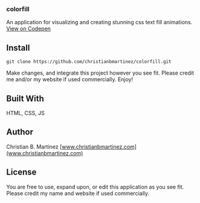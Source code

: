 ### colorfill

An application for visualizing and creating stunning css text fill animations. [View on Codepen](https://codepen.io/christianmartinez/pen/KKgyywR)

## Install

```
git clone https://github.com/christianbmartinez/colorfill.git
```

Make changes, and integrate this project however you see fit. Please credit me and/or my website if used commercially. Enjoy!

## Built With

HTML, CSS, JS

## Author

Christian B. Martinez 
[www.christianbmartinez.com](www.christianbmartinez.com)

## License

You are free to use, expand upon, or edit this application as you see fit. Please credit my name and website if used commercially.

